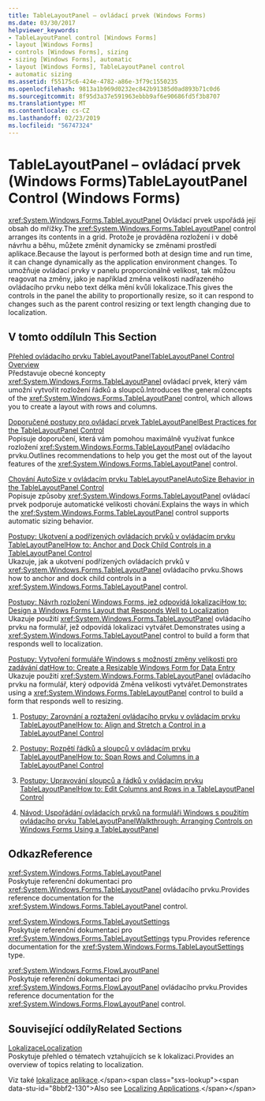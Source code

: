 ```yaml
---
title: TableLayoutPanel – ovládací prvek (Windows Forms)
ms.date: 03/30/2017
helpviewer_keywords:
- TableLayoutPanel control [Windows Forms]
- layout [Windows Forms]
- controls [Windows Forms], sizing
- sizing [Windows Forms], automatic
- layout [Windows Forms], TableLayoutPanel control
- automatic sizing
ms.assetid: f55175c6-424e-4782-a86e-3f79c1550235
ms.openlocfilehash: 9813a1b969d0232ec842b91385d0ad893b71c0d6
ms.sourcegitcommit: 8f95d3a37e591963ebbb9af6e90686fd5f3b8707
ms.translationtype: MT
ms.contentlocale: cs-CZ
ms.lasthandoff: 02/23/2019
ms.locfileid: "56747324"
---
```

# <a name="tablelayoutpanel-control-windows-forms"></a><span data-ttu-id="8bbf2-102">TableLayoutPanel – ovládací prvek (Windows Forms)</span><span class="sxs-lookup"><span data-stu-id="8bbf2-102">TableLayoutPanel Control (Windows Forms)</span></span>
<span data-ttu-id="8bbf2-103"><xref:System.Windows.Forms.TableLayoutPanel> Ovládací prvek uspořádá její obsah do mřížky.</span><span class="sxs-lookup"><span data-stu-id="8bbf2-103">The <xref:System.Windows.Forms.TableLayoutPanel> control arranges its contents in a grid.</span></span> <span data-ttu-id="8bbf2-104">Protože je prováděna rozložení i v době návrhu a běhu, můžete změnit dynamicky se změnami prostředí aplikace.</span><span class="sxs-lookup"><span data-stu-id="8bbf2-104">Because the layout is performed both at design time and run time, it can change dynamically as the application environment changes.</span></span> <span data-ttu-id="8bbf2-105">To umožňuje ovládací prvky v panelu proporcionálně velikost, tak můžou reagovat na změny, jako je například změna velikosti nadřazeného ovládacího prvku nebo text délka mění kvůli lokalizace.</span><span class="sxs-lookup"><span data-stu-id="8bbf2-105">This gives the controls in the panel the ability to proportionally resize, so it can respond to changes such as the parent control resizing or text length changing due to localization.</span></span>  
  
## <a name="in-this-section"></a><span data-ttu-id="8bbf2-106">V tomto oddílu</span><span class="sxs-lookup"><span data-stu-id="8bbf2-106">In This Section</span></span>  
 [<span data-ttu-id="8bbf2-107">Přehled ovládacího prvku TableLayoutPanel</span><span class="sxs-lookup"><span data-stu-id="8bbf2-107">TableLayoutPanel Control Overview</span></span>](../../../../docs/framework/winforms/controls/tablelayoutpanel-control-overview.md)  
 <span data-ttu-id="8bbf2-108">Představuje obecné koncepty <xref:System.Windows.Forms.TableLayoutPanel> ovládací prvek, který vám umožní vytvořit rozložení řádků a sloupců.</span><span class="sxs-lookup"><span data-stu-id="8bbf2-108">Introduces the general concepts of the <xref:System.Windows.Forms.TableLayoutPanel> control, which allows you to create a layout with rows and columns.</span></span>  
  
 [<span data-ttu-id="8bbf2-109">Doporučené postupy pro ovládací prvek TableLayoutPanel</span><span class="sxs-lookup"><span data-stu-id="8bbf2-109">Best Practices for the TableLayoutPanel Control</span></span>](../../../../docs/framework/winforms/controls/best-practices-for-the-tablelayoutpanel-control.md)  
 <span data-ttu-id="8bbf2-110">Popisuje doporučení, která vám pomohou maximálně využívat funkce rozložení <xref:System.Windows.Forms.TableLayoutPanel> ovládacího prvku.</span><span class="sxs-lookup"><span data-stu-id="8bbf2-110">Outlines recommendations to help you get the most out of the layout features of the <xref:System.Windows.Forms.TableLayoutPanel> control.</span></span>  
  
 [<span data-ttu-id="8bbf2-111">Chování AutoSize v ovládacím prvku TableLayoutPanel</span><span class="sxs-lookup"><span data-stu-id="8bbf2-111">AutoSize Behavior in the TableLayoutPanel Control</span></span>](../../../../docs/framework/winforms/controls/autosize-behavior-in-the-tablelayoutpanel-control.md)  
 <span data-ttu-id="8bbf2-112">Popisuje způsoby <xref:System.Windows.Forms.TableLayoutPanel> ovládací prvek podporuje automatické velikosti chování.</span><span class="sxs-lookup"><span data-stu-id="8bbf2-112">Explains the ways in which the <xref:System.Windows.Forms.TableLayoutPanel> control supports automatic sizing behavior.</span></span>  
  
 [<span data-ttu-id="8bbf2-113">Postupy: Ukotvení a podřízených ovládacích prvků v ovládacím prvku TableLayoutPanel</span><span class="sxs-lookup"><span data-stu-id="8bbf2-113">How to: Anchor and Dock Child Controls in a TableLayoutPanel Control</span></span>](../../../../docs/framework/winforms/controls/how-to-anchor-and-dock-child-controls-in-a-tablelayoutpanel-control.md)  
 <span data-ttu-id="8bbf2-114">Ukazuje, jak a ukotvení podřízených ovládacích prvků v <xref:System.Windows.Forms.TableLayoutPanel> ovládacího prvku.</span><span class="sxs-lookup"><span data-stu-id="8bbf2-114">Shows how to anchor and dock child controls in a <xref:System.Windows.Forms.TableLayoutPanel> control.</span></span>  
  
 [<span data-ttu-id="8bbf2-115">Postupy: Návrh rozložení Windows Forms, jež odpovídá lokalizaci</span><span class="sxs-lookup"><span data-stu-id="8bbf2-115">How to: Design a Windows Forms Layout that Responds Well to Localization</span></span>](../../../../docs/framework/winforms/controls/how-to-design-a-windows-forms-layout-that-responds-well-to-localization.md)  
 <span data-ttu-id="8bbf2-116">Ukazuje použití <xref:System.Windows.Forms.TableLayoutPanel> ovládacího prvku na formulář, jež odpovídá lokalizaci vytvářet.</span><span class="sxs-lookup"><span data-stu-id="8bbf2-116">Demonstrates using a <xref:System.Windows.Forms.TableLayoutPanel> control to build a form that responds well to localization.</span></span>  
  
 [<span data-ttu-id="8bbf2-117">Postupy: Vytvoření formuláře Windows s možností změny velikosti pro zadávání dat</span><span class="sxs-lookup"><span data-stu-id="8bbf2-117">How to: Create a Resizable Windows Form for Data Entry</span></span>](../../../../docs/framework/winforms/controls/how-to-create-a-resizable-windows-form-for-data-entry.md)  
 <span data-ttu-id="8bbf2-118">Ukazuje použití <xref:System.Windows.Forms.TableLayoutPanel> ovládacího prvku na formulář, který odpovídá Změna velikosti vytvářet.</span><span class="sxs-lookup"><span data-stu-id="8bbf2-118">Demonstrates using a <xref:System.Windows.Forms.TableLayoutPanel> control to build a form that responds well to resizing.</span></span>  
  
1.  [<span data-ttu-id="8bbf2-119">Postupy: Zarovnání a roztažení ovládacího prvku v ovládacím prvku TableLayoutPanel</span><span class="sxs-lookup"><span data-stu-id="8bbf2-119">How to: Align and Stretch a Control in a TableLayoutPanel Control</span></span>](how-to-align-and-stretch-a-control-in-a-tablelayoutpanel-control.md)  
  
2.  [<span data-ttu-id="8bbf2-120">Postupy: Rozpětí řádků a sloupců v ovládacím prvku TableLayoutPanel</span><span class="sxs-lookup"><span data-stu-id="8bbf2-120">How to: Span Rows and Columns in a TableLayoutPanel Control</span></span>](how-to-span-rows-and-columns-in-a-tablelayoutpanel-control.md)  
  
3.  [<span data-ttu-id="8bbf2-121">Postupy: Upravování sloupců a řádků v ovládacím prvku TableLayoutPanel</span><span class="sxs-lookup"><span data-stu-id="8bbf2-121">How to: Edit Columns and Rows in a TableLayoutPanel Control</span></span>](how-to-edit-columns-and-rows-in-a-tablelayoutpanel-control.md)  
  
4.  [<span data-ttu-id="8bbf2-122">Návod: Uspořádání ovládacích prvků na formuláři Windows s použitím ovládacího prvku TableLayoutPanel</span><span class="sxs-lookup"><span data-stu-id="8bbf2-122">Walkthrough: Arranging Controls on Windows Forms Using a TableLayoutPanel</span></span>](walkthrough-arranging-controls-on-windows-forms-using-a-tablelayoutpanel.md)  
  
## <a name="reference"></a><span data-ttu-id="8bbf2-123">Odkaz</span><span class="sxs-lookup"><span data-stu-id="8bbf2-123">Reference</span></span>  
 <xref:System.Windows.Forms.TableLayoutPanel>  
 <span data-ttu-id="8bbf2-124">Poskytuje referenční dokumentaci pro <xref:System.Windows.Forms.TableLayoutPanel> ovládacího prvku.</span><span class="sxs-lookup"><span data-stu-id="8bbf2-124">Provides reference documentation for the <xref:System.Windows.Forms.TableLayoutPanel> control.</span></span>  
  
 <xref:System.Windows.Forms.TableLayoutSettings>  
 <span data-ttu-id="8bbf2-125">Poskytuje referenční dokumentaci pro <xref:System.Windows.Forms.TableLayoutSettings> typu.</span><span class="sxs-lookup"><span data-stu-id="8bbf2-125">Provides reference documentation for the <xref:System.Windows.Forms.TableLayoutSettings> type.</span></span>  
  
 <xref:System.Windows.Forms.FlowLayoutPanel>  
 <span data-ttu-id="8bbf2-126">Poskytuje referenční dokumentaci pro <xref:System.Windows.Forms.FlowLayoutPanel> ovládacího prvku.</span><span class="sxs-lookup"><span data-stu-id="8bbf2-126">Provides reference documentation for the <xref:System.Windows.Forms.FlowLayoutPanel> control.</span></span>  
  
## <a name="related-sections"></a><span data-ttu-id="8bbf2-127">Související oddíly</span><span class="sxs-lookup"><span data-stu-id="8bbf2-127">Related Sections</span></span>  
 [<span data-ttu-id="8bbf2-128">Lokalizace</span><span class="sxs-lookup"><span data-stu-id="8bbf2-128">Localization</span></span>](../../../../docs/standard/globalization-localization/localization.md)  
 <span data-ttu-id="8bbf2-129">Poskytuje přehled o tématech vztahujících se k lokalizaci.</span><span class="sxs-lookup"><span data-stu-id="8bbf2-129">Provides an overview of topics relating to localization.</span></span>  
  
 <span data-ttu-id="8bbf2-130">Viz také [lokalizace aplikace](https://docs.microsoft.com/previous-versions/visualstudio/visual-studio-2013/z68135h5(v=vs.120)).</span><span class="sxs-lookup"><span data-stu-id="8bbf2-130">Also see [Localizing Applications](https://docs.microsoft.com/previous-versions/visualstudio/visual-studio-2013/z68135h5(v=vs.120)).</span></span>
